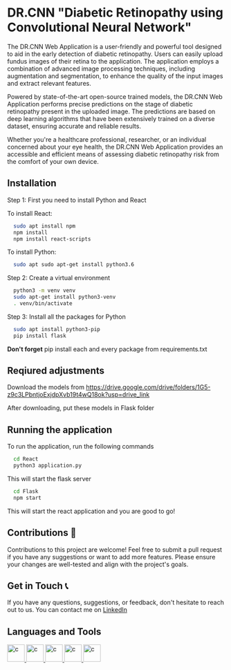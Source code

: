 
# DR.CNN "Diabetic Retinopathy using Convolutional Neural Network"

The DR.CNN Web Application is a user-friendly and powerful tool designed to aid in the early detection of diabetic retinopathy. Users can easily upload fundus images of their retina to the application. The application employs a combination of advanced image processing techniques, including augmentation and segmentation, to enhance the quality of the input images and extract relevant features.

Powered by state-of-the-art open-source trained models, the DR.CNN Web Application performs precise predictions on the stage of diabetic retinopathy present in the uploaded image. The predictions are based on deep learning algorithms that have been extensively trained on a diverse dataset, ensuring accurate and reliable results.

Whether you're a healthcare professional, researcher, or an individual concerned about your eye health, the DR.CNN Web Application provides an accessible and efficient means of assessing diabetic retinopathy risk from the comfort of your own device.


## Installation

Step 1: First you need to install Python and React 

To install React:

```bash
  sudo apt install npm
  npm install
  npm install react-scripts
```
To install Python:

```bash
  sudo apt sudo apt-get install python3.6
```

Step 2: Create a virtual environment

```bash
  python3 -m venv venv
  sudo apt-get install python3-venv
  . venv/bin/activate
```

Step 3: Install all the packages for Python

```bash
  sudo apt install python3-pip
  pip install flask
```
**Don't forget** pip install each and every package from requirements.txt

## Reqiured adjustments

Download the models from https://drive.google.com/drive/folders/1G5-z9c3LPbntjoExjdpXvb19t4wQ18ok?usp=drive_link

After downloading, put these models in Flask folder


## Running the application

To run the application, run the following commands

```bash
  cd React
  python3 application.py
```
This will start the flask server

```bash
  cd Flask
  npm start
```
This will start the react application and you are good to go!

## Contributions 🤝

Contributions to this project are welcome! Feel free to submit a pull request if you have any suggestions or want to add more features. Please ensure your changes are well-tested and align with the project's goals.


## Get in Touch 📞

If you have any questions, suggestions, or feedback, don't hesitate to reach out to us. You can contact me on [LinkedIn](www.linkedin.com/in/jayjathar1409) 

## Languages and Tools
<p align="left"> <a href="https://www.python.org/" target="_blank" rel="noreferrer"> <img src="https://cdn.jsdelivr.net/gh/devicons/devicon/icons/python/python-original.svg" alt="c" width="40" height="40"/> </a> 
  <a href="https://flask.palletsprojects.com/en/2.3.x/" target="_blank" rel="noreferrer"> <img src="https://cdn.jsdelivr.net/gh/devicons/devicon/icons/flask/flask-original.svg" alt="c" width="40" height="40"/> </a>
  <a href="https://react.dev/" target="_blank" rel="noreferrer"> <img src="https://cdn.jsdelivr.net/gh/devicons/devicon/icons/react/react-original.svg" alt="c" width="40" height="40"/> </a>
  <a href="https://html.com/" target="_blank" rel="noreferrer"> <img src="https://cdn.jsdelivr.net/gh/devicons/devicon/icons/html5/html5-original.svg" alt="c" width="40" height="40"/> </a>
  <a href="https://www.w3schools.com/css/" target="_blank" rel="noreferrer"> <img src="https://cdn.jsdelivr.net/gh/devicons/devicon/icons/css3/css3-original.svg" alt="c" width="40" height="40"/> </a>
</p>

